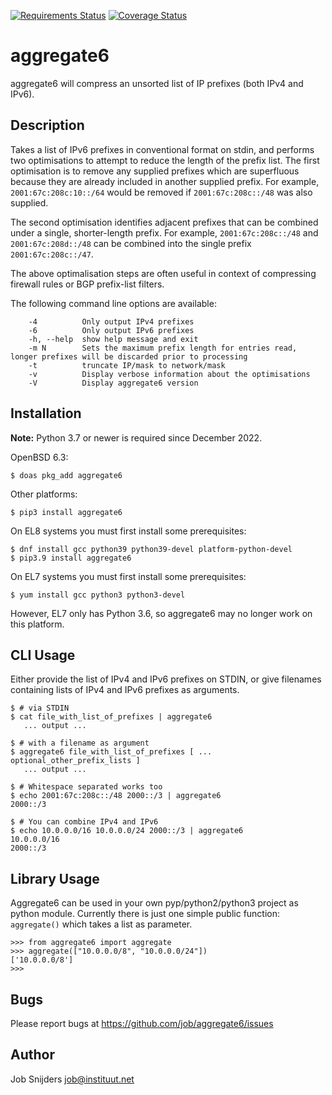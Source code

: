 [![Requirements Status](https://requires.io/github/job/aggregate6/requirements.svg?branch=master)](https://requires.io/github/job/aggregate6/requirements/?branch=master)
[![Coverage Status](https://coveralls.io/repos/github/job/aggregate6/badge.svg?branch=master)](https://coveralls.io/github/job/aggregate6?branch=master)

aggregate6
==========

aggregate6 will compress an unsorted list of IP prefixes (both IPv4 and IPv6).

Description
-----------

Takes a list of IPv6 prefixes in conventional format on stdin, and performs two
optimisations to attempt to reduce the length of the prefix list. The first
optimisation is to remove any supplied prefixes which are superfluous because
they are already included in another supplied prefix. For example,
`2001:67c:208c:10::/64` would be removed if `2001:67c:208c::/48` was
also supplied.

The second optimisation identifies adjacent prefixes that can be combined under
a single, shorter-length prefix. For example, `2001:67c:208c::/48` and
`2001:67c:208d::/48` can be combined into the single prefix
`2001:67c:208c::/47`.

The above optimalisation steps are often useful in context of compressing firewall
rules or BGP prefix-list filters.

The following command line options are available:

```
	-4          Only output IPv4 prefixes
	-6          Only output IPv6 prefixes
	-h, --help  show help message and exit
	-m N        Sets the maximum prefix length for entries read, longer prefixes will be discarded prior to processing
	-t          truncate IP/mask to network/mask
	-v          Display verbose information about the optimisations
	-V          Display aggregate6 version
```

Installation
------------

**Note:** Python 3.7 or newer is required since December 2022.

OpenBSD 6.3:

`$ doas pkg_add aggregate6`

Other platforms:

`$ pip3 install aggregate6`

On EL8 systems you must first install some prerequisites:

```
$ dnf install gcc python39 python39-devel platform-python-devel
$ pip3.9 install aggregate6
```

On EL7 systems you must first install some prerequisites:

`$ yum install gcc python3 python3-devel`

However, EL7 only has Python 3.6, so aggregate6 may no longer work on this platform.

CLI Usage
---------

Either provide the list of IPv4 and IPv6 prefixes on STDIN, or give filenames
containing lists of IPv4 and IPv6 prefixes as arguments.

```
$ # via STDIN
$ cat file_with_list_of_prefixes | aggregate6
   ... output ...

$ # with a filename as argument
$ aggregate6 file_with_list_of_prefixes [ ... optional_other_prefix_lists ]
   ... output ...

$ # Whitespace separated works too
$ echo 2001:67c:208c::/48 2000::/3 | aggregate6
2000::/3

$ # You can combine IPv4 and IPv6
$ echo 10.0.0.0/16 10.0.0.0/24 2000::/3 | aggregate6
10.0.0.0/16
2000::/3
```

Library Usage
-------------

Aggregate6 can be used in your own pyp/python2/python3 project as python module.
Currently there is just one simple public function: `aggregate()` which takes a
list as parameter.

```
>>> from aggregate6 import aggregate
>>> aggregate(["10.0.0.0/8", "10.0.0.0/24"])
['10.0.0.0/8']
>>>
```

Bugs
----

Please report bugs at https://github.com/job/aggregate6/issues

Author
------

Job Snijders <job@instituut.net>
